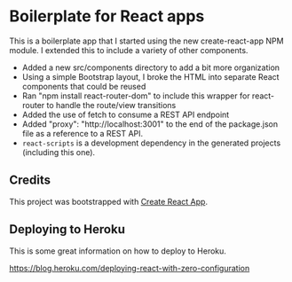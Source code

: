 Boilerplate for React apps
=====================================

This is a boilerplate app that I started using the new create-react-app NPM module. I extended this to include a variety of other components.

* Added a new src/components directory to add a bit more organization
* Using a simple Bootstrap layout, I broke the HTML into separate React components that could be reused
* Ran "npm install react-router-dom" to include this wrapper for react-router to handle the route/view transitions
* Added the use of fetch to consume a REST API endpoint
* Added "proxy": "http://localhost:3001" to the end of the package.json file as a reference to a REST API.
* `react-scripts` is a development dependency in the generated projects (including this one).


## Credits

This project was bootstrapped with [Create React App](https://github.com/facebookincubator/create-react-app).



## Deploying to Heroku

This is some great information on how to deploy to Heroku. 

https://blog.heroku.com/deploying-react-with-zero-configuration



